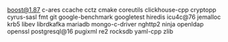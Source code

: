 boost@1.87
c-ares
ccache
cctz
cmake
coreutils
clickhouse-cpp
cryptopp
cyrus-sasl
fmt
git
google-benchmark
googletest
hiredis
icu4c@76
jemalloc
krb5
libev
librdkafka
mariadb
mongo-c-driver
nghttp2
ninja
openldap
openssl
postgresql@16
pugixml
re2
rocksdb
yaml-cpp
zlib
